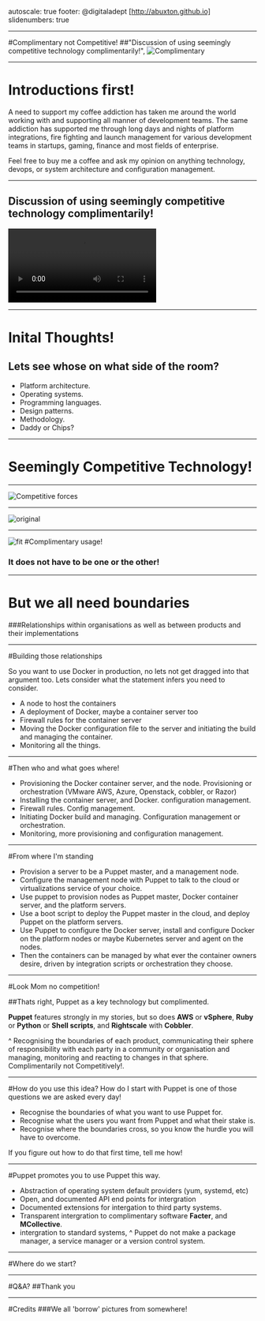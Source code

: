 autoscale: true 
footer: @digitaladept [http://abuxton.github.io]
slidenumbers: true

---
#Complimentary not Competitive!
##"Discussion of using seemingly competitive technology complimentarily!",
![Complimentary](_images/muppetspairprogramming.jpg)

---
# Introductions first! 

A need to support my coffee addiction has taken me around the world working with and supporting all manner of development teams. The same addiction has supported me through long days and nights of platform integrations, fire fighting and launch management for various development teams in startups, gaming, finance and most fields of enterprise.

Feel free to buy me a coffee and ask my opinion on anything technology, devops, or system architecture and  configuration management.



---
## Discussion of using seemingly competitive technology complimentarily!

![inline](_avi/muppetspairprogramming.mp4)

---
# Inital Thoughts! #
## Lets see whose on what side of the room? ##

* Platform architecture.
* Operating systems.
* Programming languages.
* Design patterns.
* Methodology.
* Daddy or Chips?

---
# Seemingly Competitive Technology!

---
![Competitive forces](_images/operating-system.png)

---
![original](_images/ITAutomation.png)

---
![fit](_images/CMs.jpg)
#Complimentary usage! 
### It does not have to be one or the other! 

---
# But we all need boundaries

###Relationships within organisations as well as between products and their implementations

---
#Building those relationships

So you want to use Docker in production, no lets not get dragged into that argument too. Lets consider what the statement infers you need to consider.

* A node to host the containers
* A deployment of Docker, maybe a container server too
* Firewall rules for the container server
* Moving the Docker configuration file to the server and initiating the build and managing the container.
* Monitoring all the things.

---
#Then who and what goes where! 

* Provisioning the Docker container server, and the node. Provisioning or orchestration (VMware AWS, Azure, Openstack, cobbler, or Razor)
* Installing the container server, and Docker. configuration management.
* Firewall rules. Config management.
* Initiating Docker build and managing. Configuration management or orchestration.
* Monitoring, more provisioning and configuration management.

---
#From where I'm standing
 * Provision a server to be a Puppet master, and a management node.
 * Configure the management node with Puppet to talk to the cloud or virtualizations service of your choice.
 * Use puppet to provision nodes as Puppet master, Docker container server, and the platform servers.
 * Use a boot script to deploy the Puppet master in the cloud, and deploy Puppet on the platform servers.
 * Use Puppet to configure the Docker server, install and configure Docker on the platform nodes or maybe Kubernetes server and agent on the nodes.
 * Then the containers can be managed by what ever the container owners desire, driven by integration scripts or orchestration they choose. 

---
#Look Mom no competition!

##Thats right, Puppet as a key technology but complimented. 

**Puppet** features strongly in my stories, but so does  **AWS** or **vSphere**, **Ruby** or **Python** or **Shell scripts**, and **Rightscale** with **Cobbler**. 

^ Recognising the boundaries of each product, communicating their sphere of responsibility with each party in a community or organisation and managing, monitoring and reacting to changes in that sphere. Complimentarily not Competitively!. 

---
#How do you use this idea?
How do I start with Puppet is one of those questions we are asked every day! 

* Recognise the boundaries of what you want to use Puppet for. 
* Recognise what the users you want from Puppet and what their stake is.
* Recognise where the boundaries cross, so you know the hurdle you will have to overcome. 

If you figure out how to do that first time, tell me how!

---
#Puppet promotes you to use Puppet this way.

* Abstraction of operating system default providers (yum, systemd, etc)
* Open, and documented API end points for intergration
* Documented extensions for intergation to third party systems.
* Transparent intergration to complimentary software **Facter**, and **MCollective**.
* intergration to standard systems, 
^ Puppet do not make a package manager, a service manager or a version control system.

---
#Where do we start?
 
___
#Q&A?
##Thank you

---
#Credits
###We all 'borrow' pictures from somewhere!


